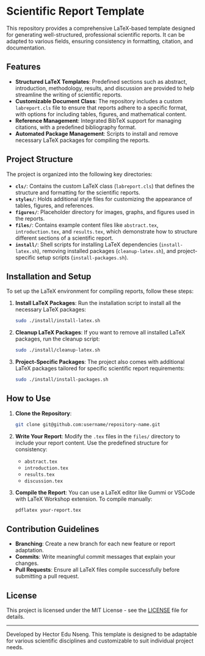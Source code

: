 # Scientific Report Template

This repository provides a comprehensive LaTeX-based template designed for generating well-structured, professional scientific reports. It can be adapted to various fields, ensuring consistency in formatting, citation, and documentation.

## Features

- **Structured LaTeX Templates**: Predefined sections such as abstract, introduction, methodology, results, and discussion are provided to help streamline the writing of scientific reports.
- **Customizable Document Class**: The repository includes a custom `labreport.cls` file to ensure that reports adhere to a specific format, with options for including tables, figures, and mathematical content.
- **Reference Management**: Integrated BibTeX support for managing citations, with a predefined bibliography format.
- **Automated Package Management**: Scripts to install and remove necessary LaTeX packages for compiling the reports.

## Project Structure

The project is organized into the following key directories:

- **`cls/`**: Contains the custom LaTeX class (`labreport.cls`) that defines the structure and formatting for the scientific reports.
- **`styles/`**: Holds additional style files for customizing the appearance of tables, figures, and references.
- **`figures/`**: Placeholder directory for images, graphs, and figures used in the reports.
- **`files/`**: Contains example content files like `abstract.tex`, `introduction.tex`, and `results.tex`, which demonstrate how to structure different sections of a scientific report.
- **`install/`**: Shell scripts for installing LaTeX dependencies (`install-latex.sh`), removing installed packages (`cleanup-latex.sh`), and project-specific setup scripts (`install-packages.sh`).

## Installation and Setup

To set up the LaTeX environment for compiling reports, follow these steps:

1. **Install LaTeX Packages**:
   Run the installation script to install all the necessary LaTeX packages:
   ```bash
   sudo ./install/install-latex.sh
   ```

2. **Cleanup LaTeX Packages**:
   If you want to remove all installed LaTeX packages, run the cleanup script:
   ```bash
   sudo ./install/cleanup-latex.sh
   ```

3. **Project-Specific Packages**:
   The project also comes with additional LaTeX packages tailored for specific scientific report requirements:
   ```bash
   sudo ./install/install-packages.sh
   ```

## How to Use

1. **Clone the Repository**:
   ```bash
   git clone git@github.com:username/repository-name.git
   ```

2. **Write Your Report**:
   Modify the `.tex` files in the `files/` directory to include your report content. Use the predefined structure for consistency:
   - `abstract.tex`
   - `introduction.tex`
   - `results.tex`
   - `discussion.tex`

3. **Compile the Report**:
   You can use a LaTeX editor like Gummi or VSCode with LaTeX Workshop extension. To compile manually:
   ```bash
   pdflatex your-report.tex
   ```

## Contribution Guidelines

- **Branching**: Create a new branch for each new feature or report adaptation.
- **Commits**: Write meaningful commit messages that explain your changes.
- **Pull Requests**: Ensure all LaTeX files compile successfully before submitting a pull request.

## License

This project is licensed under the MIT License - see the [LICENSE](LICENSE) file for details.

---

Developed by Hector Edu Nseng. This template is designed to be adaptable for various scientific disciplines and customizable to suit individual project needs.

